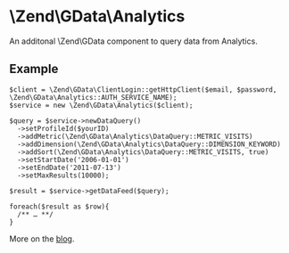 # \Zend\GData\Analytics

An additonal \Zend\GData component to query data from Analytics.

## Example

    $client = \Zend\GData\ClientLogin::getHttpClient($email, $password, \Zend\GData\Analytics::AUTH_SERVICE_NAME);
    $service = new \Zend\GData\Analytics($client);

    $query = $service->newDataQuery()
      ->setProfileId($yourID)
      ->addMetric(\Zend\GData\Analytics\DataQuery::METRIC_VISITS)
      ->addDimension(\Zend\GData\Analytics\DataQuery::DIMENSION_KEYWORD)
      ->addSort(\Zend\GData\Analytics\DataQuery::METRIC_VISITS, true)
      ->setStartDate('2006-01-01') 
      ->setEndDate('2011-07-13')
      ->setMaxResults(10000); 

    $result = $service->getDataFeed($query); 

    foreach($result as $row){
      /** … **/
    }
    
More on the [blog](http://healthycod.in/2011/07/google-analytics-and-zend-framework).